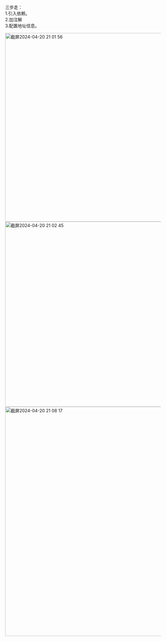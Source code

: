 三步走：   
1.引入依赖。     
2.加注解      
3.配置地址信息。    

<img width="611" alt="截屏2024-04-20 21 01 56" src="https://github.com/xkong-study/reggie_delivery_note/assets/100473178/53dbb981-f8e8-4f5b-a167-42e0fc7838bd">

<img width="600" alt="截屏2024-04-20 21 02 45" src="https://github.com/xkong-study/reggie_delivery_note/assets/100473178/d32a1566-788d-44fe-8ca3-5369e3081667">

<img width="743" alt="截屏2024-04-20 21 08 17" src="https://github.com/xkong-study/reggie_delivery_note/assets/100473178/78467f7d-675c-4bba-8173-258ad70d0efe">

